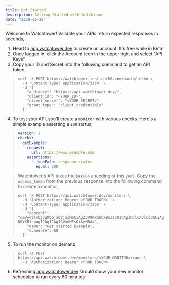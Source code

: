 ```yaml
---
title: Get Started
description: Getting Started with Watchtower
date: "2019-05-20"
---
```


Welcome to Watchtower! Validate your APIs return expected responses in seconds,

1. Head to [app.watchtower.dev](https://app.watchtower.dev) to create an account. It's free while in Beta!
2. Once logged in, click the Account icon in the upper right and select "API Keys"
3. Copy your ID and Secret into the following command to get an API token,

> ```shell
> curl -X POST https://watchtower-test.auth0.com/oauth/token \
>   -H 'Content-Type: application/json' \
>   -d '{
>     "audience": "https://api.watchtower.dev/",
>     "client_id": "<YOUR_ID>",
>     "client_secret": "<YOUR_SECRET>",
>     "grant_type": "client_credentials"
>   }'
> ```

4. To test your API, you'll create a `monitor` with various checks. Here's a simple example asserting a `200` status,

> ```yaml
> version: 1
> checks:
>   getExample:
>     request:
>       url: https://www.example.com
>     assertions:
>       - jsonPath: response.status
>         equal: 200
> ```

> Watchtower's API takes the `base64` encoding of this `yaml`. Copy the `access_token` from the previous response into the following command to create a monitor,

> ```shell
> curl -X POST https://api.watchtower.dev/monitors \
>   -H 'Authorization: Bearer <YOUR_TOKEN>' \
>   -H 'Content-Type: application/json' \
>   -d '{
>     "content": "dmVyc2lvbjogMQpjaGVja3M6CiAgZ2V0RXhhbXBsZToKICAgIHJlcXVlc3Q6CiAgICAgIHVybDogaHR0cHM6Ly93d3cuZXhhbXBsZS5jb20KICAgIGFzc2VydGlvbnM6CiAgICAgIC0ganNvblBhdGg6IHJlc3BvbnNlLn> N0YXR1cwogICAgICAgIGVxdWFsOiAyMDA=",
>     "name": "Get Started Example",
>     "schedule": 60
>   }'
> ```

5. To run the monitor on demand,

> ```shell
> curl -X POST https://api.watchtower.dev/monitors/<YOUR_MONITOR>/runs \
>   -H 'Authorization: Bearer <YOUR_TOKEN>'
> ```

6. Refreshing [app.watchtower.dev](https://app.watchtower.dev) should show your new monitor scheduled to run every 60 minutes!
